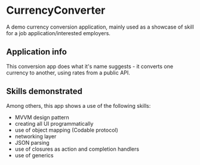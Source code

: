 # CurrencyConverter
A demo currency conversion application, mainly used as a showcase of skill for a job application/interested employers.

## Application info
This conversion app does what it's name suggests - it converts one currency to another, using rates from a public API.

## Skills demonstrated
Among others, this app shows a use of the following skills:

- MVVM design pattern
- creating all UI programmatically
- use of object mapping (Codable protocol)
- networking layer
- JSON parsing
- use of closures as action and completion handlers
- use of generics
